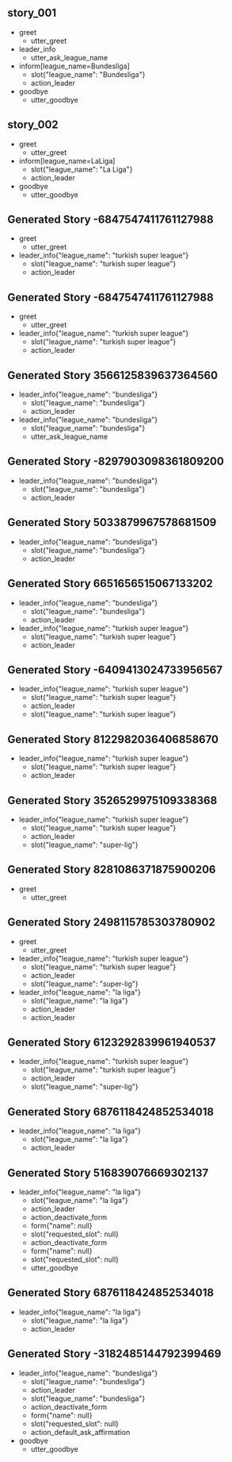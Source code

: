 ## story_001
* greet
   - utter_greet
* leader_info
   - utter_ask_league_name
* inform[league_name=Bundesliga]
   - slot{"league_name": "Bundesliga"}
   - action_leader
* goodbye
   - utter_goodbye
## story_002
* greet
   - utter_greet
* inform[league_name=LaLiga]
   - slot{"league_name": "La Liga"}
   - action_leader
* goodbye
   - utter_goodbye
## Generated Story -6847547411761127988
* greet
    - utter_greet
* leader_info{"league_name": "turkish super league"}
    - slot{"league_name": "turkish super league"}
    - action_leader

## Generated Story -6847547411761127988
* greet
    - utter_greet
* leader_info{"league_name": "turkish super league"}
    - slot{"league_name": "turkish super league"}
    - action_leader

## Generated Story 3566125839637364560
* leader_info{"league_name": "bundesliga"}
    - slot{"league_name": "bundesliga"}
    - action_leader
* leader_info{"league_name": "bundesliga"}
    - slot{"league_name": "bundesliga"}
    - utter_ask_league_name

## Generated Story -8297903098361809200
* leader_info{"league_name": "bundesliga"}
    - slot{"league_name": "bundesliga"}
    - action_leader

## Generated Story 5033879967578681509
* leader_info{"league_name": "bundesliga"}
    - slot{"league_name": "bundesliga"}
    - action_leader

## Generated Story 6651656515067133202
* leader_info{"league_name": "bundesliga"}
    - slot{"league_name": "bundesliga"}
    - action_leader
* leader_info{"league_name": "turkish super league"}
    - slot{"league_name": "turkish super league"}
    - action_leader
## Generated Story -6409413024733956567
* leader_info{"league_name": "turkish super league"}
    - slot{"league_name": "turkish super league"}
    - action_leader
    - slot{"league_name": "turkish super league"}

## Generated Story 8122982036406858670
* leader_info{"league_name": "turkish super league"}
    - slot{"league_name": "turkish super league"}
    - action_leader

## Generated Story 3526529975109338368
* leader_info{"league_name": "turkish super league"}
    - slot{"league_name": "turkish super league"}
    - action_leader
    - slot{"league_name": "super-lig"}

## Generated Story 8281086371875900206
* greet
    - utter_greet
## Generated Story 2498115785303780902
* greet
    - utter_greet
* leader_info{"league_name": "turkish super league"}
    - slot{"league_name": "turkish super league"}
    - action_leader
    - slot{"league_name": "super-lig"}
* leader_info{"league_name": "la liga"}
    - slot{"league_name": "la liga"}
    - action_leader
    - action_leader

## Generated Story 6123292839961940537
* leader_info{"league_name": "turkish super league"}
    - slot{"league_name": "turkish super league"}
    - action_leader
    - slot{"league_name": "super-lig"}

## Generated Story 6876118424852534018
* leader_info{"league_name": "la liga"}
    - slot{"league_name": "la liga"}
    - action_leader

## Generated Story 516839076669302137
* leader_info{"league_name": "la liga"}
    - slot{"league_name": "la liga"}
    - action_leader
    - action_deactivate_form
    - form{"name": null}
    - slot{"requested_slot": null}
    - action_deactivate_form
    - form{"name": null}
    - slot{"requested_slot": null}
    - utter_goodbye

## Generated Story 6876118424852534018
* leader_info{"league_name": "la liga"}
    - slot{"league_name": "la liga"}
    - action_leader

## Generated Story -3182485144792399469
* leader_info{"league_name": "bundesliga"}
    - slot{"league_name": "bundesliga"}
    - action_leader
    - slot{"league_name": "bundesliga"}
    - action_deactivate_form
    - form{"name": null}
    - slot{"requested_slot": null}
    - action_default_ask_affirmation
* goodbye
    - utter_goodbye

